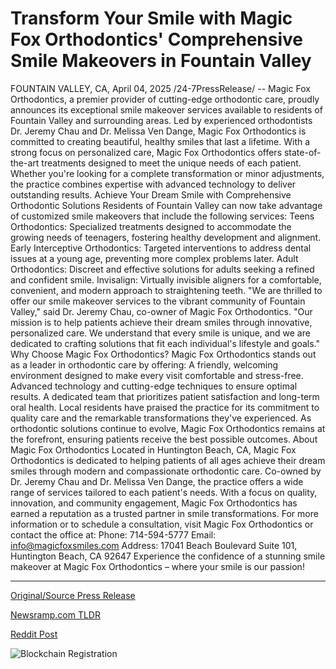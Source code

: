 # Transform Your Smile with Magic Fox Orthodontics' Comprehensive Smile Makeovers in Fountain Valley

FOUNTAIN VALLEY, CA, April 04, 2025 /24-7PressRelease/ --  Magic Fox Orthodontics, a premier provider of cutting-edge orthodontic care, proudly announces its exceptional smile makeover services available to residents of Fountain Valley and surrounding areas. Led by experienced orthodontists Dr. Jeremy Chau and Dr. Melissa Ven Dange, Magic Fox Orthodontics is committed to creating beautiful, healthy smiles that last a lifetime.  With a strong focus on personalized care, Magic Fox Orthodontics offers state-of-the-art treatments designed to meet the unique needs of each patient. Whether you're looking for a complete transformation or minor adjustments, the practice combines expertise with advanced technology to deliver outstanding results.  Achieve Your Dream Smile with Comprehensive Orthodontic Solutions Residents of Fountain Valley can now take advantage of customized smile makeovers that include the following services:  Teens Orthodontics: Specialized treatments designed to accommodate the growing needs of teenagers, fostering healthy development and alignment.  Early Interceptive Orthodontics: Targeted interventions to address dental issues at a young age, preventing more complex problems later.  Adult Orthodontics: Discreet and effective solutions for adults seeking a refined and confident smile.  Invisalign: Virtually invisible aligners for a comfortable, convenient, and modern approach to straightening teeth.  "We are thrilled to offer our smile makeover services to the vibrant community of Fountain Valley," said Dr. Jeremy Chau, co-owner of Magic Fox Orthodontics. "Our mission is to help patients achieve their dream smiles through innovative, personalized care. We understand that every smile is unique, and we are dedicated to crafting solutions that fit each individual's lifestyle and goals."  Why Choose Magic Fox Orthodontics? Magic Fox Orthodontics stands out as a leader in orthodontic care by offering:  A friendly, welcoming environment designed to make every visit comfortable and stress-free.  Advanced technology and cutting-edge techniques to ensure optimal results.  A dedicated team that prioritizes patient satisfaction and long-term oral health.  Local residents have praised the practice for its commitment to quality care and the remarkable transformations they've experienced. As orthodontic solutions continue to evolve, Magic Fox Orthodontics remains at the forefront, ensuring patients receive the best possible outcomes.  About Magic Fox Orthodontics Located in Huntington Beach, CA, Magic Fox Orthodontics is dedicated to helping patients of all ages achieve their dream smiles through modern and compassionate orthodontic care. Co-owned by Dr. Jeremy Chau and Dr. Melissa Ven Dange, the practice offers a wide range of services tailored to each patient's needs. With a focus on quality, innovation, and community engagement, Magic Fox Orthodontics has earned a reputation as a trusted partner in smile transformations.  For more information or to schedule a consultation, visit Magic Fox Orthodontics or contact the office at:  Phone: 714-594-5777 Email: info@magicfoxsmiles.com Address: 17041 Beach Boulevard Suite 101, Huntington Beach, CA 92647  Experience the confidence of a stunning smile makeover at Magic Fox Orthodontics – where your smile is our passion! 

---

[Original/Source Press Release](https://www.24-7pressrelease.com/press_release/521439/transform-your-smile-with-magic-fox-orthodontics-comprehensive-smile-makeovers-in-fountain-valley)
                    

[Newsramp.com TLDR](https://newsramp.com/curated-news/transform-your-smile-with-magic-fox-orthodontics-exceptional-services-in-fountain-valley/d90d5cfb50de1140b1aec2437a52e914) 

 



[Reddit Post](https://www.reddit.com/r/Business_NewsRamp/comments/1jr67xj/transform_your_smile_with_magic_fox_orthodontics/) 



![Blockchain Registration](https://cdn.newsramp.app/24-7PressRelease/qrcode/254/4/moonplQj.webp)